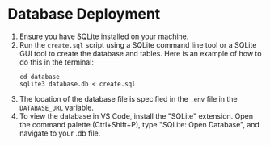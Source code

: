 # Database Deployment

1. Ensure you have SQLite installed on your machine.
2. Run the `create.sql` script using a SQLite command line tool or a SQLite GUI tool to create the database and tables. Here is an example of how to do this in the terminal:
   ```
   cd database
   sqlite3 database.db < create.sql
   ```
3. The location of the database file is specified in the `.env` file in the `DATABASE_URL` variable.
4. To view the database in VS Code, install the "SQLite" extension. Open the command palette (Ctrl+Shift+P), type "SQLite: Open Database", and navigate to your .db file.
